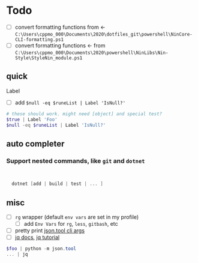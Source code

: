 # Todo

- [ ] convert formatting functions from <- `C:\Users\cppmo_000\Documents\2020\dotfiles_git\powershell\NinCore-CLI-formatting.ps1`
- [ ] convert formatting functions  <- from `C:\Users\cppmo_000\Documents\2020\powershell\NinLibs\Nin-Style\StyleNin_module.ps1`

## quick

Label

-   [ ] add `$null -eq $runeList | Label 'IsNull?'`

```ps1
# these should work. might need [object] and special test?
$true | Label 'Foo'
$null -eq $runeList | Label 'IsNull?'
```

## auto completer

### Support nested commands, like `git` and `dotnet`

```ps1


  dotnet [add | build | test | ... ]
```

## misc

-   [ ] `rg` wrapper (default `env vars` are set in my profile)
    -   [ ] add `Env Vars` for `rg`, `less`, `gitbash`, etc
-   [ ] pretty print [json.tool cli args](https://docs.python.org/3/library/json.html#command-line-options)
-   [ ] [jq docs](https://stedolan.github.io/jq/manual/), [jq tutorial](https://stedolan.github.io/jq/tutorial/)

```powershell
$foo | python -m json.tool
... | jq
```
